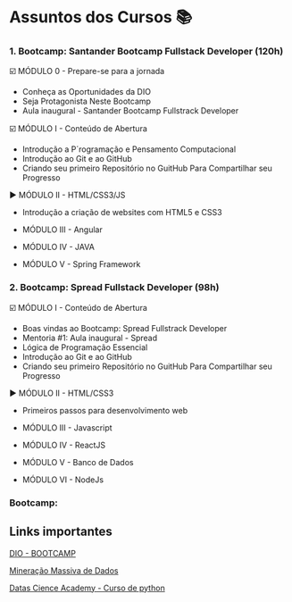# Assuntos dos Cursos 📚

### 1. Bootcamp: Santander Bootcamp Fullstack Developer (120h)
☑️ MÓDULO 0 - Prepare-se para a jornada
  - Conheça as Oportunidades da DIO
  - Seja Protagonista Neste Bootcamp
  - Aula inaugural - Santander Bootcamp Fullstrack Developer

☑️ MÓDULO I - Conteúdo de Abertura
  - Introdução a P´rogramação e Pensamento Computacional
  - Introdução ao Git e ao GitHub
  - Criando seu primeiro Repositório no GuitHub Para Compartilhar seu Progresso

▶️  MÓDULO II - HTML/CSS3/JS
  - Introdução a criação de websites com HTML5 e CSS3

- MÓDULO III - Angular

- MÓDULO IV - JAVA

- MÓDULO V - Spring Framework

### 2. Bootcamp: Spread Fullstack Developer (98h)

☑️ MÓDULO I - Conteúdo de Abertura
  - Boas vindas ao Bootcamp: Spread Fullstrack Developer
  - Mentoria #1: Aula inaugural - Spread
  - Lógica de Programação Essencial
  - Introdução ao Git e ao GitHub
  - Criando seu primeiro Repositório no GuitHub Para Compartilhar seu Progresso

▶️ MÓDULO II - HTML/CSS3
 - Primeiros passos para desenvolvimento web

- MÓDULO III - Javascript

- MÓDULO IV - ReactJS

- MÓDULO V - Banco de Dados

- MÓDULO VI - NodeJs

### Bootcamp:

## Links importantes 

[DIO - BOOTCAMP](https://web.dio.me/track/santander-bootcamp-fullstack-developer)

[Mineração Massiva de Dados](http://marcial.larces.uece.br/cursos/mineracao-massiva-de-dados-2021-1)

[Datas Cience Academy - Curso de python](https://www.datascienceacademy.com.br/course/python-fundamentos) 

